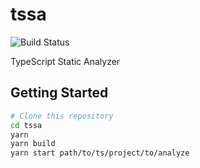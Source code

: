 # tssa

![Build Status](https://github.com/SamChou19815/tssa/workflows/CI/badge.svg)

TypeScript Static Analyzer

## Getting Started

```bash
# Clone this repository
cd tssa
yarn
yarn build
yarn start path/to/ts/project/to/analyze
```
